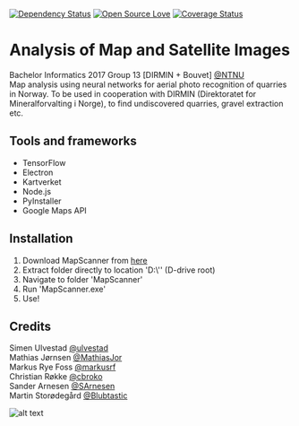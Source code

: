[![Dependency Status](https://david-dm.org/boennemann/badges.svg)](https://david-dm.org/boennemann/badges)
[![Open Source Love](https://badges.frapsoft.com/os/mit/mit.svg?v=102)](https://github.com/ellerbrock/open-source-badge/)
[![Coverage Status](https://coveralls.io/repos/boennemann/badges/badge.svg)](https://coveralls.io/r/boennemann/badges)

# Analysis of Map and Satellite Images
Bachelor Informatics 2017 Group 13 \[DIRMIN + Bouvet\] [@NTNU](http://www.ntnu.edu/)
</br>
Map analysis using neural networks for aerial photo recognition of quarries in Norway. To be used in cooperation with DIRMIN (Direktoratet for Mineralforvalting i Norge), to find undiscovered quarries, gravel extraction etc.
</br>

## Tools and frameworks
* TensorFlow
* Electron
* Kartverket
* Node.js
* PyInstaller
* Google Maps API


## Installation
	
1. Download MapScanner from [here](https://github.com/ulvestad/MapAnalysis-DIRMIN/releases/download/v.1.0.0/MapScanner.zip)
2. Extract folder directly to location 'D:\\'' (D-drive root)
3. Navigate to folder 'MapScanner'
4. Run 'MapScanner.exe'
5. Use! 


## Credits
Simen Ulvestad [@ulvestad](https://github.com/ulvestad) <br/>
Mathias Jørnsen [@MathiasJor](https://github.com/MathiasJor) <br/>
Markus Rye Foss [@markusrf](https://github.com/markusrf) <br/>
Christian Røkke [@cbroko](https://github.com/cbroko) <br/>
Sander Arnesen [@SArnesen](https://github.com/SArnesen) <br/>
Martin Storødegård [@Blubtastic](https://github.com/Blubtastic)<br/>


![alt text](http://i.imgur.com/J8Aaz4c.png)
